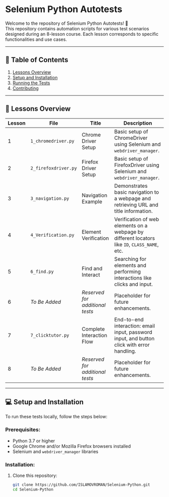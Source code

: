 # Selenium Python Autotests

Welcome to the repository of Selenium Python Autotests! 🚀  
This repository contains automation scripts for various test scenarios designed during an 8-lesson course. Each lesson corresponds to specific functionalities and use cases.

---

## 🔖 Table of Contents

1. [Lessons Overview](#lessons-overview)
2. [Setup and Installation](#setup-and-installation)
3. [Running the Tests](#running-the-tests)
4. [Contributing](#contributing)

---

## 📝 Lessons Overview

| **Lesson** | **File**                  | **Title**                                | **Description**                                                                                      |
|------------|---------------------------|------------------------------------------|------------------------------------------------------------------------------------------------------|
| 1   | `1_chromedriver.py`       | Chrome Driver Setup                      | Basic setup of ChromeDriver using Selenium and `webdriver_manager`.                                 |
| 2   | `2_firefoxdriver.py`      | Firefox Driver Setup                     | Basic setup of FirefoxDriver using Selenium and `webdriver_manager`.                                |
| 3   | `3_navigation.py`           | Navigation Example                       | Demonstrates basic navigation to a webpage and retrieving URL and title information.                |
| 4   | `4_Verification.py`         | Element Verification                     | Verification of web elements on a webpage by different locators like `ID`, `CLASS_NAME`, etc.        |
| 5   | `6_find.py`                 | Find and Interact                        | Searching for elements and performing interactions like clicks and input.                           |
| 6   | *To Be Added*             | *Reserved for additional tests*          | Placeholder for future enhancements.                                                                |
| 7   | `7_clicktutor.py`           | Complete Interaction Flow                | End-to-end interaction: email input, password input, and button click with error handling.          |
| 8   | *To Be Added*             | *Reserved for additional tests*          | Placeholder for future enhancements.                                                                |

---

## 💻 Setup and Installation

To run these tests locally, follow the steps below:

### Prerequisites:
- Python 3.7 or higher
- Google Chrome and/or Mozilla Firefox browsers installed
- Selenium and `webdriver_manager` libraries

### Installation:
1. Clone this repository:
   ```bash
   git clone https://github.com/ISLAMOVROMAN/Selenium-Python.git
   cd Selenium-Python
